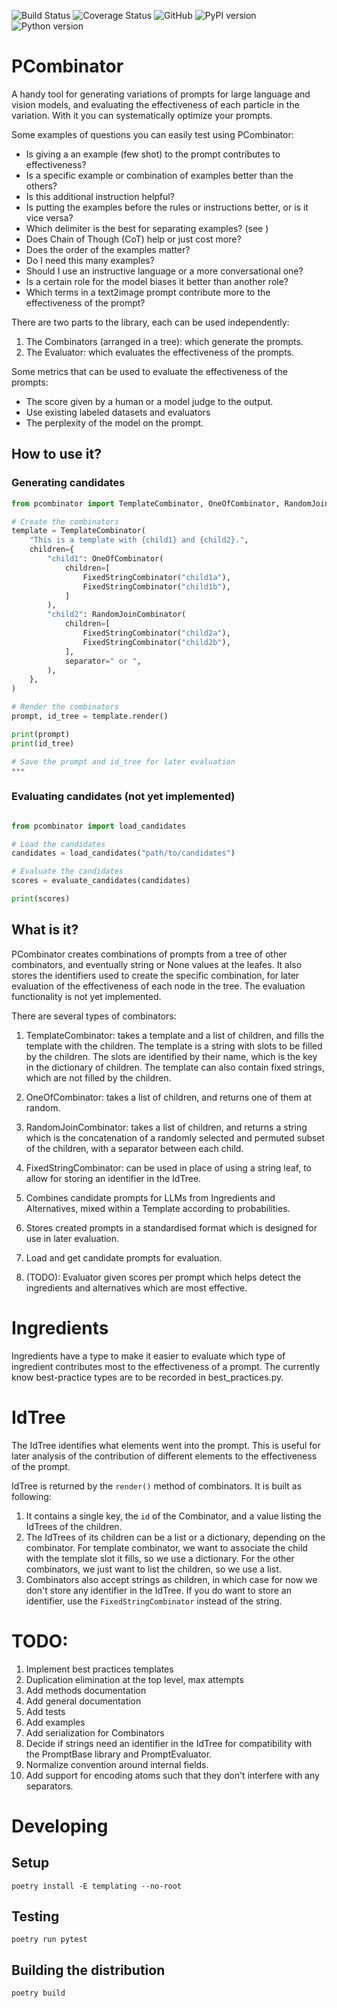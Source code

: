 ![Build Status](https://img.shields.io/github/actions/workflow/status/RomansWorks/pcombinator/build-library)
![Coverage Status](https://img.shields.io/codecov/c/github/RomansWorks/pcombinator)
![GitHub](https://img.shields.io/github/license/RomansWorks/pcombinator)
![PyPI version](https://img.shields.io/pypi/v/pcombinator)
![Python version](https://img.shields.io/badge/python-3.10-blue.svg)


# PCombinator

A handy tool for generating variations of prompts for large language and vision models, and evaluating the effectiveness of each particle in the variation. With it you can systematically optimize your prompts. 

Some examples of questions you can easily test using PCombinator:
- Is giving a an example (few shot) to the prompt contributes to effectiveness? 
- Is a specific example or combination of examples better than the others?
- Is this additional instruction helpful?
- Is putting the examples before the rules or instructions better, or is it vice versa?
- Which delimiter is the best for separating examples? (see )
- Does Chain of Though (CoT) help or just cost more?
- Does the order of the examples matter?
- Do I need this many examples?
- Should I use an instructive language or a more conversational one?
- Is a certain role for the model biases it better than another role?
- Which terms in a text2image prompt contribute more to the effectiveness of the prompt?

There are two parts to the library, each can be used independently:
1. The Combinators (arranged in a tree): which generate the prompts.
2. The Evaluator: which evaluates the effectiveness of the prompts.

Some metrics that can be used to evaluate the effectiveness of the prompts:
- The score given by a human or a model judge to the output. 
- Use existing labeled datasets and evaluators 
- The perplexity of the model on the prompt. 

## How to use it?

### Generating candidates
```python
from pcombinator import TemplateCombinator, OneOfCombinator, RandomJoinCombinator, FixedStringCombinator

# Create the combinators
template = TemplateCombinator(
    "This is a template with {child1} and {child2}.",
    children={
        "child1": OneOfCombinator(
            children=[
                FixedStringCombinator("child1a"),
                FixedStringCombinator("child1b"),
            ]
        ),
        "child2": RandomJoinCombinator(
            children=[
                FixedStringCombinator("child2a"),
                FixedStringCombinator("child2b"),
            ],
            separator=" or ",
        ),
    },
)

# Render the combinators
prompt, id_tree = template.render()

print(prompt)
print(id_tree)

# Save the prompt and id_tree for later evaluation
***
```

### Evaluating candidates (not yet implemented)
```python

from pcombinator import load_candidates

# Load the candidates
candidates = load_candidates("path/to/candidates")

# Evaluate the candidates
scores = evaluate_candidates(candidates)

print(scores)
```

## What is it?

PCombinator creates combinations of prompts from a tree of other combinators, and eventually string or None values at the leafes. It also stores the identifiers used to create the specific combination, for later evaluation of the effectiveness of each node in the tree. The evaluation functionality is not yet implemented.

There are several types of combinators:
1. TemplateCombinator: takes a template and a list of children, and fills the template with the children. The template is a string with slots to be filled by the children. The slots are identified by their name, which is the key in the dictionary of children. The template can also contain fixed strings, which are not filled by the children.
2. OneOfCombinator: takes a list of children, and returns one of them at random.
3. RandomJoinCombinator: takes a list of children, and returns a string which is the concatenation of a randomly selected and permuted subset of the children, with a separator between each child.
4. FixedStringCombinator: can be used in place of using a string leaf, to allow for storing an identifier in the IdTree.


1. Combines candidate prompts for LLMs from Ingredients and Alternatives, mixed within a Template according to probabilities.
2. Stores created prompts in a standardised format which is designed for use in later evaluation.
3. Load and get candidate prompts for evaluation.
4. (TODO): Evaluator given scores per prompt which helps detect the ingredients and alternatives which are most effective.

# Ingredients
Ingredients have a type to make it easier to evaluate which type of ingredient contributes most to the effectiveness of a prompt. The currently know best-practice types are to be recorded in best_practices.py. 


# IdTree

The IdTree identifies what elements went into the prompt. This is useful for later analysis of the contribution of different elements to the effectiveness of the prompt.

IdTree is returned by the `render()` method of combinators. It is built as following:
1. It contains a single key, the `id` of the Combinator, and a value listing the IdTrees of the children.
2. The IdTrees of its children can be a list or a dictionary, depending on the combinator. For template combinator, we want to associate the child with the template slot it fills, so we use a dictionary. For the other combinators, we just want to list the children, so we use a list.
3. Combinators also accept strings as children, in which case for now we don't store any identifier in the IdTree. If you do want to store an identifier, use the `FixedStringCombinator` instead of the string. 

# TODO: 
1. Implement best practices templates   
2. Duplication elimination at the top level, max attempts
3. Add methods documentation
4. Add general documentation
5. Add tests
6. Add examples
7. Add serialization for Combinators 
8. Decide if strings need an identifier in the IdTree for compatibility with the PromptBase library and PromptEvaluator. 
9. Normalize convention around internal fields.
10. Add support for encoding atoms such that they don't interfere with any separators.


# Developing

## Setup

`poetry install -E templating --no-root`

## Testing

`poetry run pytest`

## Building the distribution

`poetry build`
